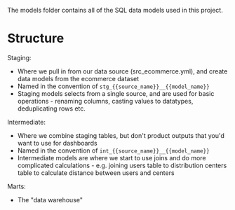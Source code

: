 The models folder contains all of the SQL data models used in this project.

# Structure
Staging:
- Where we pull in from our data source (src_ecommerce.yml), and create data models from the ecommerce dataset
- Named in the convention of `stg_{{source_name}}__{{model_name}}`
- Staging models selects from a single source, and are used for basic operations - renaming columns, casting values to datatypes, deduplicating rows etc.

Intermediate:
- Where we combine staging tables, but don't product outputs that you'd want to use for dashboards
- Named in the convention of `int_{{source_name}}__{{model_name}}`
- Intermediate models are where we start to use joins and do more complicated calculations - e.g. joining users table to distribution centers table to calculate distance between users and centers

Marts:
- The "data warehouse"